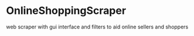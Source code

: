 # OnlineShoppingScraper
web scraper with gui interface and filters to aid online sellers and shoppers
